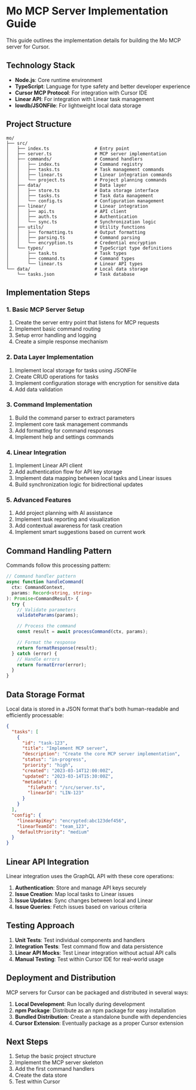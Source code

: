 # Mo MCP Server Implementation Guide

This guide outlines the implementation details for building the Mo MCP server for Cursor.

## Technology Stack

- **Node.js**: Core runtime environment
- **TypeScript**: Language for type safety and better developer experience
- **Cursor MCP Protocol**: For integration with Cursor IDE
- **Linear API**: For integration with Linear task management
- **lowdb/JSONFile**: For lightweight local data storage

## Project Structure

```
mo/
├── src/
│   ├── index.ts                 # Entry point
│   ├── server.ts                # MCP server implementation
│   ├── commands/                # Command handlers
│   │   ├── index.ts             # Command registry
│   │   ├── tasks.ts             # Task management commands
│   │   ├── linear.ts            # Linear integration commands
│   │   └── project.ts           # Project planning commands
│   ├── data/                    # Data layer
│   │   ├── store.ts             # Data storage interface
│   │   ├── tasks.ts             # Task data management
│   │   └── config.ts            # Configuration management
│   ├── linear/                  # Linear integration
│   │   ├── api.ts               # API client
│   │   ├── auth.ts              # Authentication
│   │   └── sync.ts              # Synchronization logic
│   ├── utils/                   # Utility functions
│   │   ├── formatting.ts        # Output formatting
│   │   ├── parsing.ts           # Command parsing
│   │   └── encryption.ts        # Credential encryption
│   └── types/                   # TypeScript type definitions
│       ├── task.ts              # Task types
│       ├── command.ts           # Command types
│       └── linear.ts            # Linear API types
└── data/                        # Local data storage
    └── tasks.json               # Task database
```

## Implementation Steps

### 1. Basic MCP Server Setup

1. Create the server entry point that listens for MCP requests
2. Implement basic command routing
3. Setup error handling and logging
4. Create a simple response mechanism

### 2. Data Layer Implementation

1. Implement local storage for tasks using JSONFile
2. Create CRUD operations for tasks
3. Implement configuration storage with encryption for sensitive data
4. Add data validation

### 3. Command Implementation

1. Build the command parser to extract parameters
2. Implement core task management commands
3. Add formatting for command responses
4. Implement help and settings commands

### 4. Linear Integration

1. Implement Linear API client
2. Add authentication flow for API key storage
3. Implement data mapping between local tasks and Linear issues
4. Build synchronization logic for bidirectional updates

### 5. Advanced Features

1. Add project planning with AI assistance
2. Implement task reporting and visualization
3. Add contextual awareness for task creation
4. Implement smart suggestions based on current work

## Command Handling Pattern

Commands follow this processing pattern:

```typescript
// Command handler pattern
async function handleCommand(
  ctx: CommandContext,
  params: Record<string, string>
): Promise<CommandResult> {
  try {
    // Validate parameters
    validateParams(params);

    // Process the command
    const result = await processCommand(ctx, params);

    // Format the response
    return formatResponse(result);
  } catch (error) {
    // Handle errors
    return formatError(error);
  }
}
```

## Data Storage Format

Local data is stored in a JSON format that's both human-readable and efficiently processable:

```json
{
  "tasks": [
    {
      "id": "task-123",
      "title": "Implement MCP server",
      "description": "Create the core MCP server implementation",
      "status": "in-progress",
      "priority": "high",
      "created": "2023-03-14T12:00:00Z",
      "updated": "2023-03-14T15:30:00Z",
      "metadata": {
        "filePath": "/src/server.ts",
        "linearId": "LIN-123"
      }
    }
  ],
  "config": {
    "linearApiKey": "encrypted:abc123def456",
    "linearTeamId": "team_123",
    "defaultPriority": "medium"
  }
}
```

## Linear API Integration

Linear integration uses the GraphQL API with these core operations:

1. **Authentication**: Store and manage API keys securely
2. **Issue Creation**: Map local tasks to Linear issues
3. **Issue Updates**: Sync changes between local and Linear
4. **Issue Queries**: Fetch issues based on various criteria

## Testing Approach

1. **Unit Tests**: Test individual components and handlers
2. **Integration Tests**: Test command flow and data persistence
3. **Linear API Mocks**: Test Linear integration without actual API calls
4. **Manual Testing**: Test within Cursor IDE for real-world usage

## Deployment and Distribution

MCP servers for Cursor can be packaged and distributed in several ways:

1. **Local Development**: Run locally during development
2. **npm Package**: Distribute as an npm package for easy installation
3. **Bundled Distribution**: Create a standalone bundle with dependencies
4. **Cursor Extension**: Eventually package as a proper Cursor extension

## Next Steps

1. Setup the basic project structure
2. Implement the MCP server skeleton
3. Add the first command handlers
4. Create the data store
5. Test within Cursor
